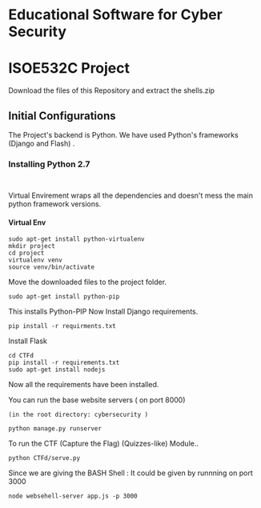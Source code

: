 # Educational Software for Cyber Security
# ISOE532C Project

Download the files of this Repository and extract the shells.zip
## Initial Configurations
The Project's backend is Python.
We have used Python's frameworks (Django and Flash) .

### Installing Python 2.7
``` sudo apt-get install python
        
```

Virtual Envirement wraps all the dependencies and doesn't mess the main python framework versions.
#### Virtual Env
```
sudo apt-get install python-virtualenv
mkdir project
cd project
virtualenv venv
source venv/bin/activate
```
Move the downloaded files to the project folder.
```
sudo apt-get install python-pip
```
This installs Python-PIP
Now Install Django requirements.
```
pip install -r requirments.txt

```
Install Flask
```
cd CTFd
pip install -r requirements.txt
sudo apt-get install nodejs
```
Now all the requirements have been installed.

You can run the base website servers  (  on port 8000)
```
(in the root directory: cybersecurity ) 

python manage.py runserver
```
To run the CTF (Capture the Flag) (Quizzes-like) Module..
```
python CTFd/serve.py
```
Since we are giving the BASH Shell : It could be given by runnning on port 3000
```
node websehell-server app.js -p 3000
```



